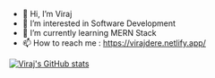 - 👋 Hi, I’m Viraj
- 👀 I’m interested in Software Development
- 🌱 I’m currently learning MERN Stack
- 📫 How to reach me : https://virajdere.netlify.app/

[![Viraj's GitHub stats](https://github-readme-stats.vercel.app/api?username=vdere&count_private=true&show_icons=true&theme=tokyonight&hide=issues,contribs)](https://github.com/vdere/github-readme-stats)

<!---
vdere/vdere is a ✨ special ✨ repository because its `README.md` (this file) appears on your GitHub profile.
You can click the Preview link to take a look at your changes.
--->
